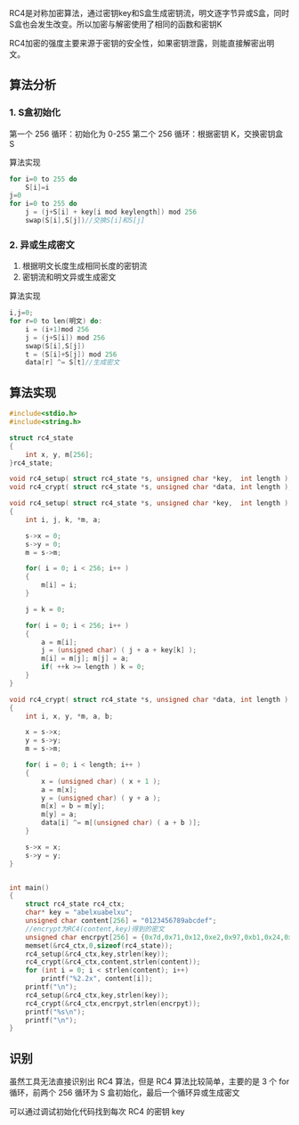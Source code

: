 RC4是对称加密算法，通过密钥key和S盒生成密钥流，明文逐字节异或S盒，同时S盒也会发生改变。所以加密与解密使用了相同的函数和密钥K

RC4加密的强度主要来源于密钥的安全性，如果密钥泄露，则能直接解密出明文。
## 算法分析

### 1. S盒初始化

第一个 256 循环：初始化为 0-255
第二个 256 循环：根据密钥 K，交换密钥盒 S

算法实现

```C
for i=0 to 255 do
	S[i]=i
j=0
for i=0 to 255 do
	j = (j+S[i] + key[i mod keylength]) mod 256
	swap(S[i],S[j])//交换S[i]和S[j]
```

### 2. 异或生成密文

1. 根据明文长度生成相同长度的密钥流
2. 密钥流和明文异或生成密文

算法实现

```C
i,j=0;
for r=0 to len(明文) do:
	i = (i+1)mod 256
	j = (j+S[i]) mod 256
	swap(S[i],S[j])
	t = (S[i]+S[j]) mod 256
	data[r] ^= S[t]//生成密文
```

## 算法实现

```C
#include<stdio.h>
#include<string.h>

struct rc4_state
{
    int x, y, m[256];
}rc4_state;

void rc4_setup( struct rc4_state *s, unsigned char *key,  int length );
void rc4_crypt( struct rc4_state *s, unsigned char *data, int length );

void rc4_setup( struct rc4_state *s, unsigned char *key,  int length )
{
    int i, j, k, *m, a;

    s->x = 0;
    s->y = 0;
    m = s->m;

    for( i = 0; i < 256; i++ )
    {
        m[i] = i;
    }

    j = k = 0;

    for( i = 0; i < 256; i++ )
    {
        a = m[i];
        j = (unsigned char) ( j + a + key[k] );
        m[i] = m[j]; m[j] = a;
        if( ++k >= length ) k = 0;
    }
}

void rc4_crypt( struct rc4_state *s, unsigned char *data, int length )
{ 
    int i, x, y, *m, a, b;

    x = s->x;
    y = s->y;
    m = s->m;

    for( i = 0; i < length; i++ )
    {
        x = (unsigned char) ( x + 1 ); 
        a = m[x];
        y = (unsigned char) ( y + a );
        m[x] = b = m[y];
        m[y] = a;
        data[i] ^= m[(unsigned char) ( a + b )];
    }

    s->x = x;
    s->y = y;
}


int main()
{
    struct rc4_state rc4_ctx;
    char* key = "abelxuabelxu";
    unsigned char content[256] = "0123456789abcdef";
    //encrypt为RC4(content,key)得到的密文
    unsigned char encrpyt[256] = {0x7d,0x71,0x12,0xe2,0x97,0xb1,0x24,0xef,0xc4,0xa9,0xe2,0xe3,0xab,0xf4,0x74,0xd7};
    memset(&rc4_ctx,0,sizeof(rc4_state));
    rc4_setup(&rc4_ctx,key,strlen(key));
    rc4_crypt(&rc4_ctx,content,strlen(content));
    for (int i = 0; i < strlen(content); i++)
        printf("%2.2x", content[i]);
    printf("\n");
    rc4_setup(&rc4_ctx,key,strlen(key));
    rc4_crypt(&rc4_ctx,encrpyt,strlen(encrpyt));
    printf("%s\n");
    printf("\n");
}
```

## 识别

虽然工具无法直接识别出 RC4 算法，但是 RC4 算法比较简单，主要的是 3 个 for 循环，前两个 256 循环为 S 盒初始化，最后一个循环异或生成密文

可以通过调试初始化代码找到每次 RC4 的密钥 key